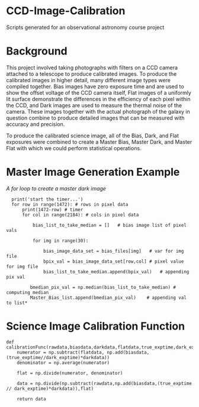 # CCD-Image-Calibration
Scripts generated for an observational astronomy course project

# Background
This project involved taking photographs with filters on a CCD camera attached to a telescope to produce calibrated images. To produce the calibrated images in higher detail, many different image types were compiled together. Bias images have zero exposure time and are used to show the offset voltage of the CCD camera itself, Flat images of a uniformly lit surface demonstrate the differences in the efficiency of each pixel within the CCD, and Dark images are used to measure the thermal noise of the camera. These images together with the actual photograph of the galaxy in question combine to produce detailed images that can be measured with accuracy and precision.

To produce the calibrated science image, all of the Bias, Dark, and Flat exposures were combined to create a Master Bias, Master Dark, and Master Flat with which we could perform statistical operations. 

# Master Image Generation Example

_A for loop to create a master dark image_
```
  print('start the timer...')
  for row in range(1472): # rows in pixel data
      print(1472-row) # timer
      for col in range(2184): # cols in pixel data
        
          bias_list_to_take_median = []   # bias image list of pixel vals
        
          for img in range(30):   
            
              bias_image_data_set = bias_files[img]   # var for img file
              bpix_val = bias_image_data_set[row,col] # pixel value for img file
              bias_list_to_take_median.append(bpix_val)   # appending pix val
            
         bmedian_pix_val = np.median(bias_list_to_take_median) # computing median
         Master_Bias_list.append(bmedian_pix_val)    # appending val to list*
```
# Science Image Calibration Function

```
def calibrationFunc(rawdata,biasdata,darkdata,flatdata,true_exptime,dark_exptime):
    numerator = np.subtract(flatdata, np.add(biasdata, (true_exptime//dark_exptime)*darkdata))
    denominator = np.average(numerator)

    flat = np.divide(numerator, denominator)

    data = np.divide(np.subtract(rawdata,np.add(biasdata,(true_exptime // dark_exptime)*darkdata)),flat)

    return data
```
